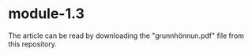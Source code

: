 # module-1.3

The article can be read by downloading the "grunnhönnun.pdf" file from this repository.
